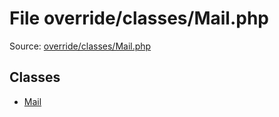 File override/classes/Mail.php
=========
Source: [override/classes/Mail.php](https://github.com/PrestaShop/PrestaShop/blob/1.6.1.1/override/classes/Mail.php)


Classes
-------

* [Mail](class.Mail.md)

